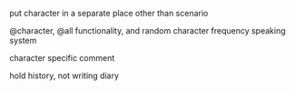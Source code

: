 put character in a separate place other than scenario

@character, @all functionality, and random character frequency speaking system

character specific comment

hold history, not writing diary